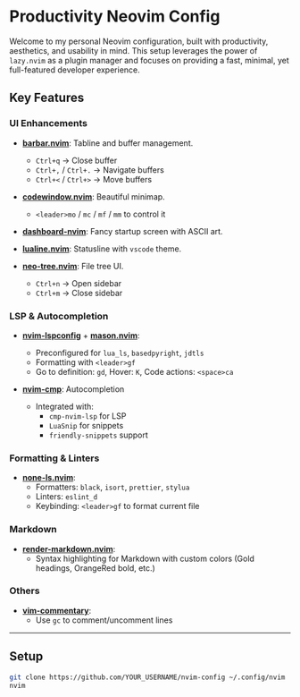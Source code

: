 # Productivity Neovim Config

Welcome to my personal Neovim configuration, built with productivity, aesthetics, and usability in mind. This setup leverages the power of `lazy.nvim` as a plugin manager and focuses on providing a fast, minimal, yet full-featured developer experience.

## Key Features

### UI Enhancements
- **[barbar.nvim](https://github.com/romgrk/barbar.nvim)**: Tabline and buffer management.
  - `Ctrl+q` → Close buffer
  - `Ctrl+,` / `Ctrl+.` → Navigate buffers
  - `Ctrl+<` / `Ctrl+>` → Move buffers

- **[codewindow.nvim](https://github.com/gorbit99/codewindow.nvim)**: Beautiful minimap.
  - `<leader>mo` / `mc` / `mf` / `mm` to control it

- **[dashboard-nvim](https://github.com/nvimdev/dashboard-nvim)**: Fancy startup screen with ASCII art.

- **[lualine.nvim](https://github.com/nvim-lualine/lualine.nvim)**: Statusline with `vscode` theme.

- **[neo-tree.nvim](https://github.com/nvim-neo-tree/neo-tree.nvim)**: File tree UI.
  - `Ctrl+n` → Open sidebar
  - `Ctrl+m` → Close sidebar

### LSP & Autocompletion
- **[nvim-lspconfig](https://github.com/neovim/nvim-lspconfig)** + **[mason.nvim](https://github.com/williamboman/mason.nvim)**:
  - Preconfigured for `lua_ls`, `basedpyright`, `jdtls`
  - Formatting with `<leader>gf`
  - Go to definition: `gd`, Hover: `K`, Code actions: `<space>ca`

- **[nvim-cmp](https://github.com/hrsh7th/nvim-cmp)**: Autocompletion
  - Integrated with:
    - `cmp-nvim-lsp` for LSP
    - `LuaSnip` for snippets
    - `friendly-snippets` support

### Formatting & Linters
- **[none-ls.nvim](https://github.com/nvimtools/none-ls.nvim)**:
  - Formatters: `black`, `isort`, `prettier`, `stylua`
  - Linters: `eslint_d`
  - Keybinding: `<leader>gf` to format current file

### Markdown
- **[render-markdown.nvim](https://github.com/MeanderingProgrammer/render-markdown.nvim)**:
  - Syntax highlighting for Markdown with custom colors (Gold headings, OrangeRed bold, etc.)

### Others
- **[vim-commentary](https://github.com/tpope/vim-commentary)**:
  - Use `gc` to comment/uncomment lines

---

## Setup

```bash
git clone https://github.com/YOUR_USERNAME/nvim-config ~/.config/nvim
nvim
```
